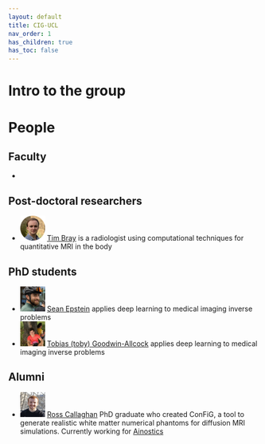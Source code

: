 ```yaml
---
layout: default
title: CIG-UCL
nav_order: 1
has_children: true
has_toc: false
---
```


# Intro to the group

# People

## Faculty

- 

## Post-doctoral researchers

- <img src="/headshots/TBCirclePhoto.jpeg" alt="@TJPBray" height="50" width="50" /> [Tim Bray](https://TJPBray.github.io/) is a radiologist using computational techniques for quantitative MRI in the body

## PhD students

- <img src="/headshots/sean_face.jpeg" alt="@seancepstein" height="50" width="50" /> [Sean Epstein](https://seancepstein.github.io/) applies deep learning to medical imaging inverse problems
- <img src="/headshots/toby-face.jpg" alt="@TobyUCL" height="50" width="50" /> [Tobias (toby) Goodwin-Allcock](https://TobyUCL.github.io/) applies deep learning to medical imaging inverse problems

## Alumni

- <img src="/headshots/ross_face.JPG" alt="@rosscallaghan" height="50" width="50" /> [Ross Callaghan](https://rcallagh.github.io/) PhD graduate who created ConFiG, a tool to generate realistic white matter numerical phantoms for diffusion MRI simulations. Currently working for [Ainostics](https://www.ainostics.com) 

